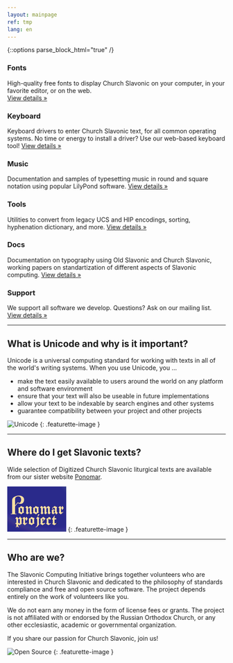 ```yaml
---
layout: mainpage
ref: tmp
lang: en
---
```

{::options parse_block_html="true" /}

<div class="row">
  <div class="col-md-4">

### Fonts

High-quality free fonts to display Church Slavonic on your computer, in your favorite editor, or on the web.    
[View details »](/fonts.html)

  </div>
  <div class="col-md-4">

### Keyboard

Keyboard drivers to enter Church Slavonic text, for all common operating systems. 
No time or energy to install a driver? Use our web-based keyboard tool!
[View details »](/keyboard.html)

  </div>
  <div class="col-md-4">

### Music

Documentation and samples of typesetting music in round and square notation using popular LilyPond software.
[View details »](/music.html)

  </div>
</div>

<div class="row">
  <div class="col-md-4">

### Tools

Utilities to convert from legacy UCS and HIP encodings, sorting, hyphenation dictionary, and more.
[View details »](/tools.html)

  </div>
  <div class="col-md-4">

### Docs

Documentation on typography using Old Slavonic and Church Slavonic, 
working papers on standartization of different aspects of Slavonic computing.
[View details »](/dox.html)

  </div>
  <div class="col-md-4">

### Support

We support all software we develop. Questions? Ask on our mailing list.
[View details »](http://ponomar.net/mailman/listinfo/sci-users_ponomar.net)

  </div>
</div>

<!-- Featurette -->
<hr class="featurette-divider" />
<div class="row"><div class="col-md-7">
    
## What is Unicode and why is it important?

Unicode is a universal computing standard for working with texts in all of the world's 
writing systems. When you use Unicode, you ...

* make the text easily available to users around the world on any platform and software environment
* ensure that your text will also be useable in future implementations
* allow your text to be indexable by search engines and other systems
* guarantee compatibility between your project and other projects

</div><div class="col-md-5">
  
![Unicode](https://upload.wikimedia.org/wikipedia/commons/a/ab/Unicode_logo.svg)
{: .featurette-image }

</div></div>

<hr class="featurette-divider" />
<div class="row"><div class="col-md-7 push-md-5">

## Where do I get Slavonic texts?

Wide selection of Digitized Church Slavonic liturgical texts are available from our sister
website [Ponomar](http://www.ponomar.net/cgi-bin/maktabah.cgi).

</div><div class="col-md-5 pull-md-7">

![Ponomar](/images/ponomar-banner.png)
{: .featurette-image }

</div></div>

<hr class="featurette-divider" />
<div class="row"><div class="col-md-7">

## Who are we?

The Slavonic Computing Initiative brings together volunteers who are interested in Church Slavonic 
and dedicated to the philosophy of standards compliance and free and open source software. 
The project depends entirely on the work of volunteers like you.

We do not earn any money in the form of license fees or grants. 
The project is not affiliated with or endorsed by the Russian Orthodox Church, or any other ecclesiastic, 
academic or governmental organization.

If you share our passion for Church Slavonic, join us!

</div><div class="col-md-5">

![Open Source](https://opensource.org/files/osi_standard_logo.png)
{: .featurette-image }

</div>
</div>

